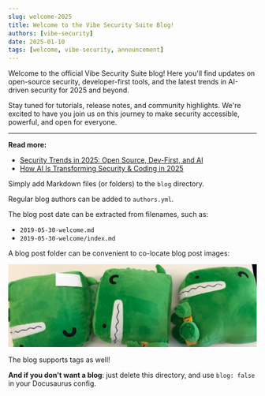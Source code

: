 ```yaml
---
slug: welcome-2025
title: Welcome to the Vibe Security Suite Blog!
authors: [vibe-security]
date: 2025-01-10
tags: [welcome, vibe-security, announcement]
---
```


Welcome to the official Vibe Security Suite blog! Here you'll find updates on open-source security, developer-first tools, and the latest trends in AI-driven security for 2025 and beyond.

Stay tuned for tutorials, release notes, and community highlights. We're excited to have you join us on this journey to make security accessible, powerful, and open for everyone.

<!-- truncate -->

---

**Read more:**
- [Security Trends in 2025: Open Source, Dev-First, and AI](/blog/security-trends-2025)
- [How AI Is Transforming Security & Coding in 2025](/blog/ai-trends-2025)


Simply add Markdown files (or folders) to the `blog` directory.

Regular blog authors can be added to `authors.yml`.

The blog post date can be extracted from filenames, such as:

- `2019-05-30-welcome.md`
- `2019-05-30-welcome/index.md`

A blog post folder can be convenient to co-locate blog post images:

![Docusaurus Plushie](./docusaurus-plushie-banner.jpeg)

The blog supports tags as well!

**And if you don't want a blog**: just delete this directory, and use `blog: false` in your Docusaurus config.
